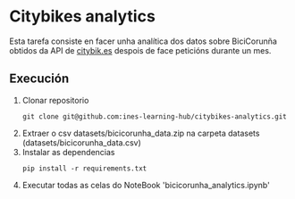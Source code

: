 # **Citybikes analytics**
Esta tarefa consiste en facer unha analítica dos datos sobre BiciCorunña obtidos da API de [citybik.es](https://citybik.es/) despois de face peticións durante un mes.

## Execución
1. Clonar repositorio
    ```
    git clone git@github.com:ines-learning-hub/citybikes-analytics.git
    ```
2. Extraer o csv datasets/bicicorunha_data.zip na carpeta datasets (datasets/bicicorunha_data.csv)
3. Instalar as dependencias
    ```
    pip install -r requirements.txt
    ```
3. Executar todas as celas do NoteBook 'bicicorunha_analytics.ipynb'

